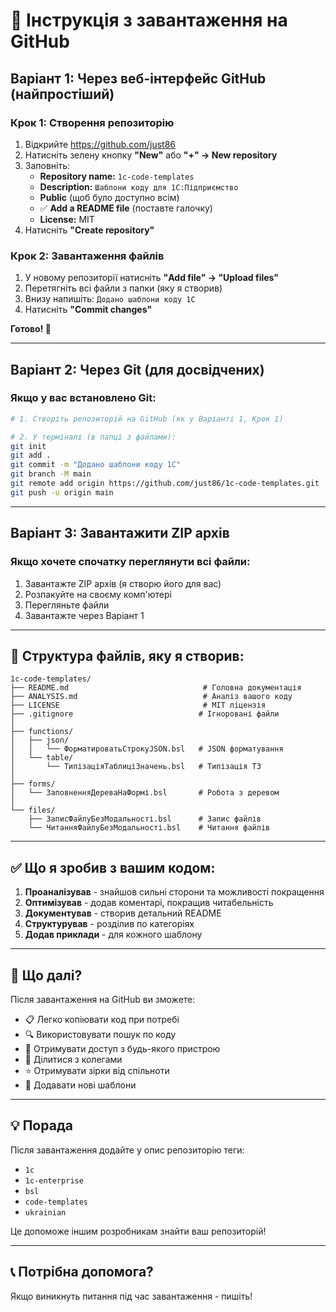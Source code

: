 # 🚀 Інструкція з завантаження на GitHub

## Варіант 1: Через веб-інтерфейс GitHub (найпростіший)

### Крок 1: Створення репозиторію
1. Відкрийте https://github.com/just86
2. Натисніть зелену кнопку **"New"** або **"+" → New repository**
3. Заповніть:
   - **Repository name:** `1c-code-templates`
   - **Description:** `Шаблони коду для 1С:Підприємство`
   - **Public** (щоб було доступно всім)
   - ✅ **Add a README file** (поставте галочку)
   - **License:** MIT
4. Натисніть **"Create repository"**

### Крок 2: Завантаження файлів
1. У новому репозиторії натисніть **"Add file" → "Upload files"**
2. Перетягніть всі файли з папки (яку я створив)
3. Внизу напишіть: `Додано шаблони коду 1С`
4. Натисніть **"Commit changes"**

**Готово! 🎉**

---

## Варіант 2: Через Git (для досвідчених)

### Якщо у вас встановлено Git:

```bash
# 1. Створіть репозиторій на GitHub (як у Варіанті 1, Крок 1)

# 2. У терміналі (в папці з файлами):
git init
git add .
git commit -m "Додано шаблони коду 1С"
git branch -M main
git remote add origin https://github.com/just86/1c-code-templates.git
git push -u origin main
```

---

## Варіант 3: Завантажити ZIP архів

### Якщо хочете спочатку переглянути всі файли:

1. Завантажте ZIP архів (я створю його для вас)
2. Розпакуйте на своєму комп'ютері
3. Перегляньте файли
4. Завантажте через Варіант 1

---

## 📂 Структура файлів, яку я створив:

```
1c-code-templates/
├── README.md                              # Головна документація
├── ANALYSIS.md                            # Аналіз вашого коду
├── LICENSE                                # MIT ліцензія
├── .gitignore                            # Ігноровані файли
│
├── functions/
│   ├── json/
│   │   └── ФорматироватьСтрокуJSON.bsl   # JSON форматування
│   └── table/
│       └── ТипізаціяТаблиціЗначень.bsl   # Типізація ТЗ
│
├── forms/
│   └── ЗаповненняДереваНаФормі.bsl       # Робота з деревом
│
└── files/
    ├── ЗаписФайлуБезМодальності.bsl      # Запис файлів
    └── ЧитанняФайлуБезМодальності.bsl    # Читання файлів
```

---

## ✅ Що я зробив з вашим кодом:

1. **Проаналізував** - знайшов сильні сторони та можливості покращення
2. **Оптимізував** - додав коментарі, покращив читабельність
3. **Документував** - створив детальний README
4. **Структурував** - розділив по категоріях
5. **Додав приклади** - для кожного шаблону

---

## 🎯 Що далі?

Після завантаження на GitHub ви зможете:

- 📋 Легко копіювати код при потребі
- 🔍 Використовувати пошук по коду
- 📱 Отримувати доступ з будь-якого пристрою
- 🤝 Ділитися з колегами
- ⭐ Отримувати зірки від спільноти
- 🔄 Додавати нові шаблони

---

## 💡 Порада

Після завантаження додайте у опис репозиторію теги:
- `1c`
- `1c-enterprise`
- `bsl`
- `code-templates`
- `ukrainian`

Це допоможе іншим розробникам знайти ваш репозиторій!

---

## 📞 Потрібна допомога?

Якщо виникнуть питання під час завантаження - пишіть!
